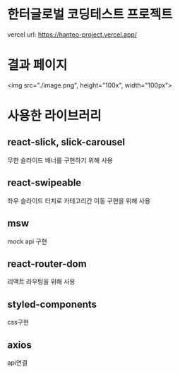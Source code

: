 # 한터글로벌 코딩테스트 프로젝트

vercel url: https://hanteo-project.vercel.app/

# 결과 페이지

<img src="./image.png", height="100x", width="100px">

# 사용한 라이브러리

## react-slick, slick-carousel

무한 슬라이드 배너를 구현하기 위해 사용

## react-swipeable

좌우 슬라이드 터치로 카테고리간 이동 구현을 위해 사용

## msw

mock api 구현

## react-router-dom

리액트 라우팅을 위해 사용

## styled-components

css구현

## axios

api연결
